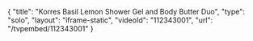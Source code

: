 {
    "title": "Korres Basil Lemon Shower Gel and Body Butter Duo",
    "type": "solo",
    "layout": "iframe-static",
    "videoId": "112343001",
    "url": "\/tvpembed\/112343001"
}